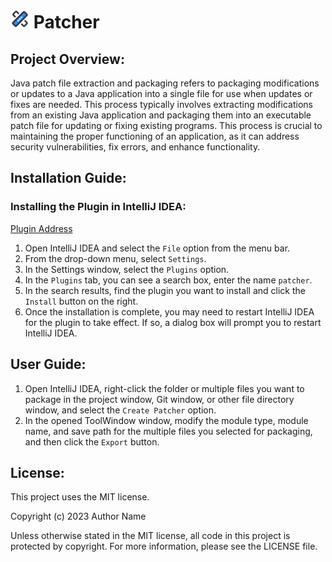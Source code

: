 # <img src="https://raw.githubusercontent.com/Liang-Dongxing/patcher/master/src/main/resources/META-INF/pluginIcon.svg" alt="My Icon" width="30" height="30"> Patcher

## Project Overview:

Java patch file extraction and packaging refers to packaging modifications or updates to a Java application into a
single file for use when updates or fixes are needed. This process typically involves extracting modifications from an
existing Java application and packaging them into an executable patch file for updating or fixing existing programs.
This process is crucial to maintaining the proper functioning of an application, as it can address security
vulnerabilities, fix errors, and enhance functionality.

## Installation Guide:

### Installing the Plugin in IntelliJ IDEA:

[Plugin Address](https://plugins.jetbrains.com/plugin/12604-patcher)

1. Open IntelliJ IDEA and select the `File` option from the menu bar.
2. From the drop-down menu, select `Settings`.
3. In the Settings window, select the `Plugins` option.
4. In the `Plugins` tab, you can see a search box, enter the name `patcher`.
5. In the search results, find the plugin you want to install and click the `Install` button on the right.
6. Once the installation is complete, you may need to restart IntelliJ IDEA for the plugin to take effect. If so, a
   dialog box will prompt you to restart IntelliJ IDEA.

## User Guide:

1. Open IntelliJ IDEA, right-click the folder or multiple files you want to package in the project window, Git window,
   or other file directory window, and select the `Create Patcher` option.
2. In the opened ToolWindow window, modify the module type, module name, and save path for the multiple files you
   selected for packaging, and then click the `Export` button.

## License:

This project uses the MIT license.

Copyright (c) 2023 Author Name

Unless otherwise stated in the MIT license, all code in this project is protected by copyright. For more information,
please see the LICENSE file.
